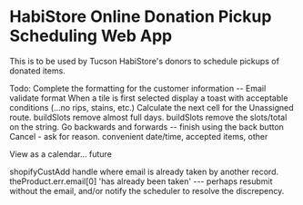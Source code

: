 # HabiStore Online Donation Pickup Scheduling Web App

This is to be used by Tucson HabiStore's donors to schedule pickups of donated items.

Todo:
Complete the formatting for the customer information
-- Email validate format
When a tile is first selected display a toast with acceptable conditions (...no rips, stains, etc.)
Calculate the next cell for the Unassigned route.
buildSlots remove almost full days.
buildSlots remove the slots/total on the string.
Go backwards and forwards
-- finish using the back button
Cancel - ask for reason. convenient date/time, accepted items, other


View as a calendar... future

shopifyCustAdd handle where email is already taken by another record. theProduct.err.email[0] 'has already been taken'
--- perhaps resubmit without the email, and/or notify the scheduler to resolve the discrepency.

